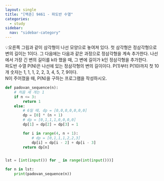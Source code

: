 ```yaml
---
layout: single
title: "[백준] 9461 - 파도반 수열"
categories:
  - study
sidebar:
  nav: "sidebar-category"
---
```


💡오른쪽 그림과 같이 삼각형이 나선 모양으로 놓여져 있다. 첫 삼각형은 정삼각형으로 변의 길이는 1이다. 그 다음에는 다음과 같은 과정으로 정삼각형을 계속 추가한다. 나선에서 가장 긴 변의 길이를 k라 했을 때, 그 변에 길이가 k인 정삼각형을 추가한다.<br />
파도반 수열 P(N)은 나선에 있는 정삼각형의 변의 길이이다. P(1)부터 P(10)까지 첫 10개 숫자는 1, 1, 1, 2, 2, 3, 4, 5, 7, 9이다.<br />
N이 주어졌을 때, P(N)을 구하는 프로그램을 작성하시오.

``` python
def padovan_sequence(n):
    # 처음 세 개는 1
    if n <= 3:
        return 1
    else:
        # 6일 때, dp = [0,0,0,0,0,0,0]
        dp = [0] * (n + 1)
        # dp = [0,1,1,1,0,0,0,0]
        dp[1] = dp[2] = dp[3] = 1

        for i in range(4, n + 1):
            # dp = [0,1,1,1,2,2,3]
            dp[i] = dp[i - 2] + dp[i - 3]
        return dp[n]


lst = [int(input()) for _ in range(int(input()))]

for n in lst:
    print(padovan_sequence(n))
```
